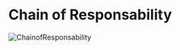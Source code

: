# Chain of Responsability
![ChainofResponsability](https://github.com/user-attachments/assets/2bf61e52-f09c-4943-90b7-124cbc9dc9ef)
